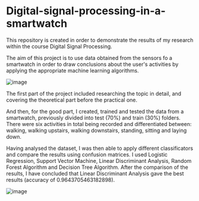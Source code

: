 # Digital-signal-processing-in-a-smartwatch

This repository is created in order to demonstrate the results of my research within the course Digital Signal Processing. 

The aim of this project is to use data obtained from the sensors fo a smartwatch in order to draw conclusions about the user's activities by applying the appropriate machine learning algorithms. 

![image](https://github.com/AHromic1/Digital-signal-processing-in-a-smartwatch/assets/115954313/d31d70a8-a6a9-4cdf-8461-5ae6c9401147)

The first part of the project included researching the topic in detail, and covering the theoretical part before the practical one.

And then, for the good part, I created, trained and tested the data from a smartwatch, previously divided into test (70%) and train (30%) folders. There were six activities in total being recorded and differentiated between: walking, walking upstairs, walking downstairs, standing, sitting and laying down. 

Having analysed the dataset, I was then able to apply different classificators and compare the results using confusion matrices. I used Logistic Regression, Support Vector Machine, Linear Discriminant Analysis, Random Forest Algorithm and Decision Tree Algorithm. After the comparison of the results, I have concluded that Linear Discriminant Analysis gave the best results (accuracy of 0.9643705463182898). 

![image](https://github.com/AHromic1/Digital-signal-processing-in-a-smartwatch/assets/115954313/7d42b622-caef-4220-a1b5-44235b0024ca)
